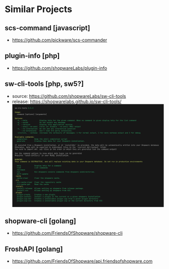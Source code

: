 # Similar Projects

## scs-command [javascript]
- https://github.com/pickware/scs-commander

 ## plugin-info [php]
- https://github.com/shopwareLabs/plugin-info 

## sw-cli-tools  [php, sw5?]
- source: https://github.com/shopwareLabs/sw-cli-tools
- release: https://shopwarelabs.github.io/sw-cli-tools/
![commands available](./img/sw-phar-freeze.png)

## shopware-cli [golang]
- https://github.com/FriendsOfShopware/shopware-cli
 
## FroshAPI [golang]
- https://github.com/FriendsOfShopware/api.friendsofshopware.com 




